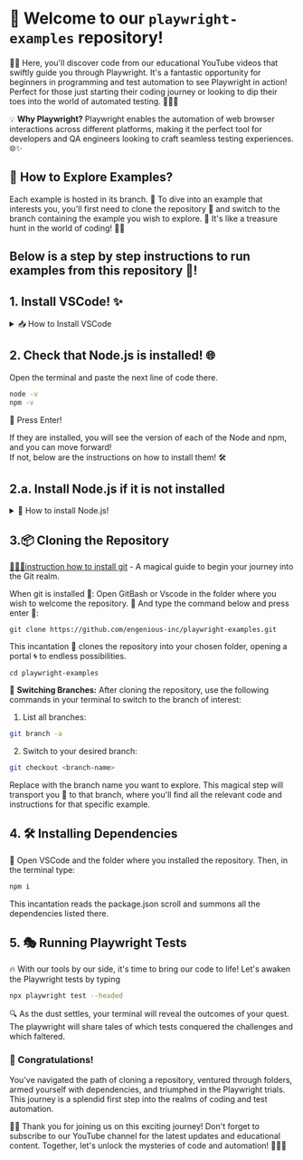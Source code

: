 # 🚀 Welcome to our `playwright-examples` repository!

🎥🌈 Here, you'll discover code from our educational YouTube videos that swiftly guide you through Playwright. It's a fantastic opportunity for beginners in programming and test automation to see Playwright in action! Perfect for those just starting their coding journey or looking to dip their toes into the world of automated testing. 🌟👩‍💻

💡 **Why Playwright?** Playwright enables the automation of web browser interactions across different platforms, making it the perfect tool for developers and QA engineers looking to craft seamless testing experiences. 🌐✨

## 🌿 How to Explore Examples?

Each example is hosted in its branch. 🌱 To dive into an example that interests you, you'll first need to clone the repository 📁 and switch to the branch containing the example you wish to explore. 🚀 It's like a treasure hunt in the world of coding! 🕵️‍♂️

## Below is a step by step instructions to run examples from this repository 🌱! 

## 1. Install VSCode! ✨
<details>
<summary>📥 How to Install VSCode </summary>
🔍 Seek out the official Visual Studio Code website and claim the version meant for your realm (operating system).
📦 Open the downloaded artifact and adhere to the guidance of the installation spirit.
</details>

## 2. Check that Node.js is installed! 🌐
Open the terminal and paste the next line of code there. 

```bash
node -v  
npm -v
```
🔮 Press Enter! 

If they are installed, you will see the version of each of the Node and npm, and you can move forward!  
If not, below are the instructions on how to install them! 🛠

## 2.a. Install Node.js if it is not installed

<details>
  <summary>🌟 How to install Node.js! </summary>
🏰 Venture forth to the official Node.js website and secure the Windows installer treasure.
📜 Open the treasure chest (the downloaded file) and follow the mystical instructions provided by the installer.
    
### **Confirm the success** of your spell by invoking the next line of code in the terminal.

```bash
node -v  
npm -v
```
🔮 Press Enter! 
👀 To witness the versions of Node.js and npm materialize before your eyes.

</details>



## 3.📦 Cloning the Repository

[🧙‍♂️🔗instruction how to install git](https://git-scm.com/book/en/v2/Getting-Started-Installing-Git)  - A magical guide to begin your journey into the Git realm.


When git is installed 🌟:
Open GitBash or Vscode in the folder where you wish to welcome the repository. 📂 And type the command below and press enter 🚀:

```console
git clone https://github.com/engenious-inc/playwright-examples.git
```

This incantation 📜 clones the repository into your chosen folder, opening a portal 🌀 to endless possibilities.

```console
cd playwright-examples 
```

🔀 **Switching Branches:** After cloning the repository, use the following commands in your terminal to switch to the branch of interest:

1. List all branches:
```bash
git branch -a
``` 
2. Switch to your desired branch:
```bash
git checkout <branch-name>
``` 
Replace <branch-name> with the branch name you want to explore. This magical step will transport you 🚂 to that branch, where you'll find all the relevant code and instructions for that specific example.

##  4. 🛠 Installing Dependencies 

🚀 Open VSCode and the folder where you installed the repository. Then, in the terminal type:
```bash
npm i
``` 
This incantation reads the package.json scroll and summons all the dependencies listed there.

## 5. 🎭 Running Playwright Tests 

🔥 With our tools by our side, it's time to bring our code to life! Let's awaken the Playwright tests by typing

```bash
npx playwright test --headed
``` 

🔍 As the dust settles, your terminal will reveal the outcomes of your quest. The playwright will share tales of which tests conquered the challenges and which faltered.

### 🎉 Congratulations!
You've navigated the path of cloning a repository, ventured through folders, armed yourself with dependencies, and triumphed in the Playwright trials. This journey is a splendid first step into the realms of coding and test automation.

🤝🎉 Thank you for joining us on this exciting journey! Don't forget to subscribe to our YouTube channel for the latest updates and educational content. Together, let's unlock the mysteries of code and automation! 🚀👩‍🚀

